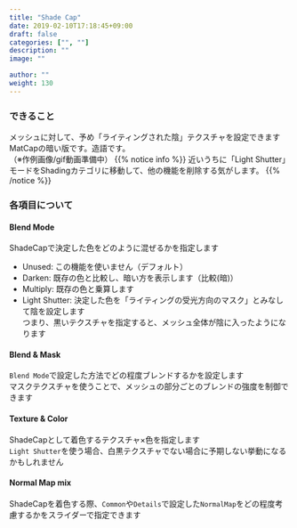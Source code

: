 ```yaml
---
title: "Shade Cap"
date: 2019-02-10T17:18:45+09:00
draft: false
categories: ["", ""]
description: ""
image: ""

author: ""
weight: 130
---
```


### できること
メッシュに対して、予め「ライティングされた陰」テクスチャを設定できます  
MatCapの暗い版です。造語です。  
（※作例画像/gif動画準備中）
{{% notice info %}}
近いうちに「Light Shutter」モードをShadingカテゴリに移動して、他の機能を削除する気がします。
{{% /notice %}}
<!-- {{< figure src="/images/cat_common1.gif" >}} -->
### 各項目について
#### Blend Mode
ShadeCapで決定した色をどのように混ぜるかを指定します
- Unused: この機能を使いません（デフォルト） 
- Darken: 既存の色と比較し、暗い方を表示します（比較(暗)）
- Multiply: 既存の色と乗算します
- Light Shutter: 決定した色を「ライティングの受光方向のマスク」とみなして陰を設定します  
つまり、黒いテクスチャを指定すると、メッシュ全体が陰に入ったようになります
#### Blend & Mask
`Blend Mode`で設定した方法でどの程度ブレンドするかを設定します  
マスクテクスチャを使うことで、メッシュの部分ごとのブレンドの強度を制御できます
#### Texture & Color
ShadeCapとして着色するテクスチャ×色を指定します  
`Light Shutter`を使う場合、白黒テクスチャでない場合に予期しない挙動になるかもしれません
#### Normal Map mix
ShadeCapを着色する際、`Common`や`Details`で設定した`NormalMap`をどの程度考慮するかをスライダーで指定できます
